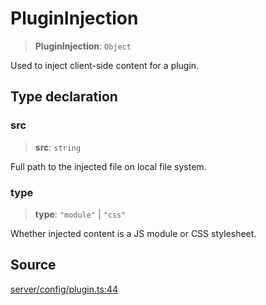 # PluginInjection

> **PluginInjection**: `Object`

Used to inject client-side content for a plugin.

## Type declaration

### src

> **src**: `string`

Full path to the injected file on local file system.

### type

> **type**: `"module"` \| `"css"`

Whether injected content is a JS module or CSS stylesheet.

## Source

[server/config/plugin.ts:44](https://github.com/Elringus/Imgit/blob/f5cda02/src/server/config/plugin.ts#L44)
